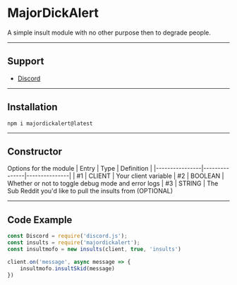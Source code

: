 # MajorDickAlert
A simple insult module with no other purpose then to degrade people.

---

## Support
* [Discord](https://jordan2139.me/discord)

---

## Installation
`npm i majordickalert@latest`

---

## Constructor 
Options for the module
| Entry        | Type | Definition | 
|----------------|---------------|---------------|
| #1   | CLIENT  | Your client variable
| #2   | BOOLEAN  | Whether or not to toggle debug mode and error logs
| #3   | STRING  | The Sub Reddit you'd like to pull the insults from (OPTIONAL)

---

## Code Example
```js
const Discord = require('discord.js');
const insults = require('majordickalert');
const insultmofo = new insults(client, true, 'insults')

client.on('message', async message => {
    insultmofo.insultSkid(message)
})
```